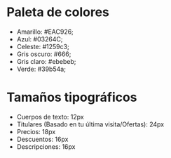 # Paleta de colores
* Amarillo: #EAC926;
* Azul: #03264C;
* Celeste: #1259c3;
* Gris oscuro: #666;
* Gris claro: #ebebeb;
* Verde: #39b54a;

# Tamaños tipográficos
* Cuerpos de texto: 12px
* Titulares (Basado en tu última visita/Ofertas): 24px
* Precios: 18px
* Descuentos: 16px
* Descripciones: 16px
